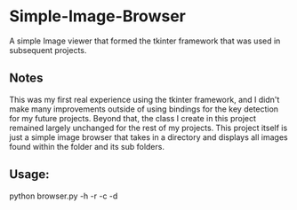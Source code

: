 # Simple-Image-Browser
A simple Image viewer that formed the tkinter framework that was used in subsequent projects. 

## Notes
This was my first real experience using the tkinter framework, and I didn't make many improvements outside of using bindings for the key detection for my future projects. Beyond that, the class I create in this project remained largely unchanged for the rest of my projects. This project itself is just a simple image browser that takes in a directory and displays all images found within the folder and its sub folders. 

## Usage:
python browser.py -h  -r <rows> -c <columns> -d <directory>
